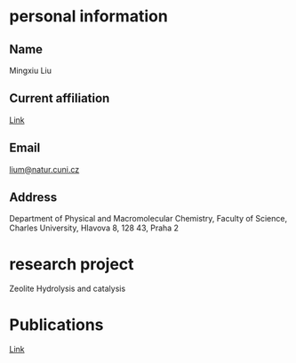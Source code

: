 # personal information
## Name 
Mingxiu Liu
## Current affiliation 
[Link](http://physchem.cz/research/nanomaterials-modeling/)
## Email 
lium@natur.cuni.cz
## Address 
Department of Physical and Macromolecular Chemistry,
Faculty of Science,
Charles University,
Hlavova 8, 128 43, Praha 2
# research project 
Zeolite Hydrolysis and catalysis
# Publications 
[Link](https://www.researchgate.net/profile/Mingxiu_Liu)


